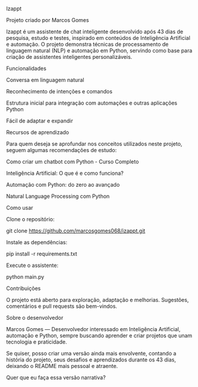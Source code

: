 Izappt

Projeto criado por Marcos Gomes

Izappt é um assistente de chat inteligente desenvolvido após 43 dias de pesquisa, estudo e testes, inspirado em conteúdos de Inteligência Artificial e automação. O projeto demonstra técnicas de processamento de linguagem natural (NLP) e automação em Python, servindo como base para criação de assistentes inteligentes personalizáveis.

Funcionalidades

Conversa em linguagem natural

Reconhecimento de intenções e comandos

Estrutura inicial para integração com automações e outras aplicações Python

Fácil de adaptar e expandir

Recursos de aprendizado

Para quem deseja se aprofundar nos conceitos utilizados neste projeto, seguem algumas recomendações de estudo:

Como criar um chatbot com Python - Curso Completo

Inteligência Artificial: O que é e como funciona?

Automação com Python: do zero ao avançado

Natural Language Processing com Python

Como usar

Clone o repositório:

git clone https://github.com/marcosgomes068/izappt.git


Instale as dependências:

pip install -r requirements.txt


Execute o assistente:

python main.py

Contribuições

O projeto está aberto para exploração, adaptação e melhorias. Sugestões, comentários e pull requests são bem-vindos.

Sobre o desenvolvedor

Marcos Gomes — Desenvolvedor interessado em Inteligência Artificial, automação e Python, sempre buscando aprender e criar projetos que unam tecnologia e praticidade.

Se quiser, posso criar uma versão ainda mais envolvente, contando a história do projeto, seus desafios e aprendizados durante os 43 dias, deixando o README mais pessoal e atraente.

Quer que eu faça essa versão narrativa?
